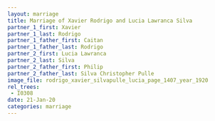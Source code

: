 ```yaml
---
layout: marriage
title: Marriage of Xavier Rodrigo and Lucia Lawranca Silva
partner_1_first: Xavier
partner_1_last: Rodrigo
partner_1_father_first: Caitan
partner_1_father_last: Rodrigo
partner_2_first: Lucia Lawranca
partner_2_last: Silva
partner_2_father_first: Philip
partner_2_father_last: Silva Christopher Pulle
image_file: rodrigo_xavier_silvapulle_lucia_page_1407_year_1920
rel_trees:
 - I0308
date: 21-Jan-20
categories: marriage
---
```


